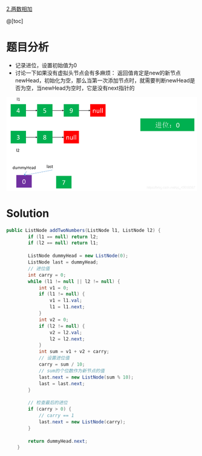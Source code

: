 ﻿[2.两数相加](https://leetcode-cn.com/problems/add-two-numbers/)

@[toc]

# 题目分析

 - 记录进位，设置初始值为0
 - 讨论一下如果没有虚拟头节点会有多麻烦：
返回值肯定是new的新节点newHead，初始化为空，那么当第一次添加节点时，就需要判断newHead是否为空，当newHead为空时，它是没有next指针的

![在这里插入图片描述](images/2.%E4%B8%A4%E6%95%B0%E7%9B%B8%E5%8A%A0/20200503210549613.png)

# Solution
```java
public ListNode addTwoNumbers(ListNode l1, ListNode l2) {
		if (l1 == null) return l2;
		if (l2 == null) return l1;
		
		ListNode dummyHead = new ListNode(0);
		ListNode last = dummyHead;
		// 进位值
		int carry = 0;
		while (l1 != null || l2 != null) {
			int v1 = 0;
			if (l1 != null) {
				v1 = l1.val;
				l1 = l1.next;
			}
			int v2 = 0;
			if (l2 != null) {
				v2 = l2.val;
				l2 = l2.next;
			}
			int sum = v1 + v2 + carry;
			// 设置进位值
			carry = sum / 10;
			// sum的个位数作为新节点的值
			last.next = new ListNode(sum % 10);
			last = last.next;
		}
		
		// 检查最后的进位
		if (carry > 0) {
			// carry == 1
			last.next = new ListNode(carry);
		}
		
		return dummyHead.next;
	}
```
